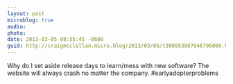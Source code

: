 ```yaml
---
layout: post
microblog: true
audio: 
photo: 
date: 2013-03-05 08:55:45 -0600
guid: http://craigmcclellan.micro.blog/2013/03/05/t308953987946795009.html
---
```

Why do I set aside release days to learn/mess with new software? The website will always crash no matter the company. #earlyadopterproblems
